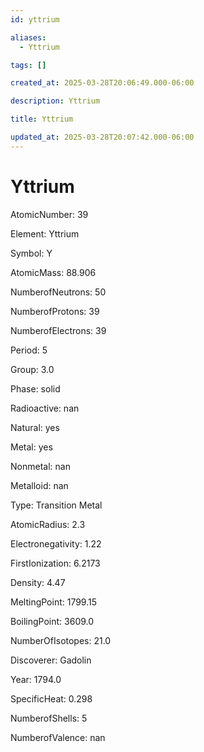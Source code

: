 ```yaml
---
id: yttrium

aliases:
  - Yttrium

tags: []

created_at: 2025-03-28T20:06:49.000-06:00

description: Yttrium

title: Yttrium

updated_at: 2025-03-28T20:07:42.000-06:00
---
```


# Yttrium

AtomicNumber: 39

Element: Yttrium

Symbol: Y

AtomicMass: 88.906

NumberofNeutrons: 50

NumberofProtons: 39

NumberofElectrons: 39

Period: 5

Group: 3.0

Phase: solid

Radioactive: nan

Natural: yes

Metal: yes

Nonmetal: nan

Metalloid: nan

Type: Transition Metal

AtomicRadius: 2.3

Electronegativity: 1.22

FirstIonization: 6.2173

Density: 4.47

MeltingPoint: 1799.15

BoilingPoint: 3609.0

NumberOfIsotopes: 21.0

Discoverer: Gadolin

Year: 1794.0

SpecificHeat: 0.298

NumberofShells: 5

NumberofValence: nan
